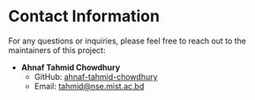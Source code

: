 # Contact Information

For any questions or inquiries, please feel free to reach out to the maintainers of this project:

- **Ahnaf Tahmid Chowdhury**
  - GitHub: [ahnaf-tahmid-chowdhury](https://github.com/ahnaf-tahmid-chowdhury)
  - Email: [tahmid@nse.mist.ac.bd](mailto:tahmid@nse.mist.ac.bd)
